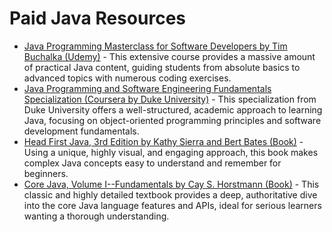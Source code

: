 # Paid Java Resources

*   [Java Programming Masterclass for Software Developers by Tim Buchalka (Udemy)](https://www.udemy.com/course/java-the-complete-java-developer-course/) - This extensive course provides a massive amount of practical Java content, guiding students from absolute basics to advanced topics with numerous coding exercises.
*   [Java Programming and Software Engineering Fundamentals Specialization (Coursera by Duke University)](https://www.coursera.org/specializations/java-programming) - This specialization from Duke University offers a well-structured, academic approach to learning Java, focusing on object-oriented programming principles and software development fundamentals.
*   [Head First Java, 3rd Edition by Kathy Sierra and Bert Bates (Book)](https://www.amazon.com/Head-First-Java-Kathy-Sierra/dp/1492089839) - Using a unique, highly visual, and engaging approach, this book makes complex Java concepts easy to understand and remember for beginners.
*   [Core Java, Volume I--Fundamentals by Cay S. Horstmann (Book)](https://www.amazon.com/Core-Java-I-Fundamentals-12th/dp/0137673623) - This classic and highly detailed textbook provides a deep, authoritative dive into the core Java language features and APIs, ideal for serious learners wanting a thorough understanding.
